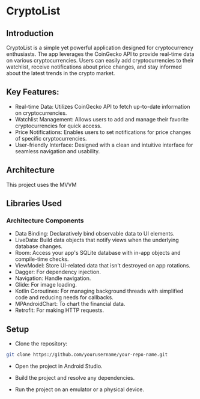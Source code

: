 # CryptoList

## Introduction


CryptoList is a simple yet powerful application designed for cryptocurrency enthusiasts. The app leverages the CoinGecko API to provide real-time data on various cryptocurrencies. Users can easily add cryptocurrencies to their watchlist, receive notifications about price changes, and stay informed about the latest trends in the crypto market.

## Key Features:
* Real-time Data: Utilizes CoinGecko API to fetch up-to-date information on cryptocurrencies.
* Watchlist Management: Allows users to add and manage their favorite cryptocurrencies for quick access.
* Price Notifications: Enables users to set notifications for price changes of specific cryptocurrencies.
* User-friendly Interface: Designed with a clean and intuitive interface for seamless navigation and usability.

## Architecture

This project uses the MVVM


## Libraries Used

### Architecture Components
* Data Binding: Declaratively bind observable data to UI elements.
* LiveData: Build data objects that notify views when the underlying database changes.
* Room: Access your app's SQLite database with in-app objects and compile-time checks.
* ViewModel: Store UI-related data that isn't destroyed on app rotations. 
* Dagger: For dependency injection.
* Navigation: Handle navigation.
* Glide: For image loading.
* Kotlin Coroutines: For managing background threads with simplified code and reducing needs for callbacks.
* MPAndroidChart: To chart the financial data.
* Retrofit: For making HTTP requests.


## Setup

* Clone the repository:
```bash
git clone https://github.com/yourusername/your-repo-name.git
```


* Open the project in Android Studio.

* Build the project and resolve any dependencies.

* Run the project on an emulator or a physical device.
